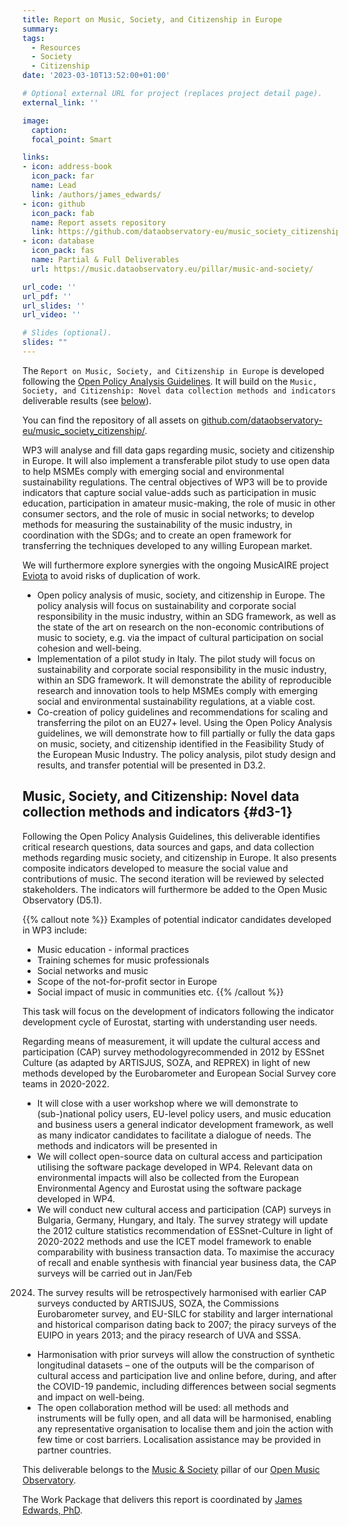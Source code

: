 ```yaml
---
title: Report on Music, Society, and Citizenship in Europe
summary: 
tags:
  - Resources
  - Society
  - Citizenship
date: '2023-03-10T13:52:00+01:00'

# Optional external URL for project (replaces project detail page).
external_link: ''

image:
  caption: 
  focal_point: Smart

links:
- icon: address-book
  icon_pack: far
  name: Lead
  link: /authors/james_edwards/
- icon: github
  icon_pack: fab
  name: Report assets repository
  link: https://github.com/dataobservatory-eu/music_society_citizenship/
- icon: database
  icon_pack: fas
  name: Partial & Full Deliverables 
  url: https://music.dataobservatory.eu/pillar/music-and-society/

url_code: ''
url_pdf: ''
url_slides: ''
url_video: ''

# Slides (optional).
slides: ""
---
```


The `Report on Music, Society, and Citizenship in Europe` is developed following the [Open Policy Analysis Guidelines](/resources/opa/). It will build on the `Music, Society, and Citizenship: Novel data collection methods and indicators` deliverable results (see [below](/resources/music-society-citizenship/#d3-1)).

You can find the repository of all assets on [github.com/dataobservatory-eu/music_society_citizenship/](https://github.com/dataobservatory-eu/music_society_citizenship/).

WP3 will analyse and fill data gaps regarding music, society and citizenship in Europe. It will also implement a transferable pilot study to use open data to help MSMEs comply with emerging social and environmental sustainability regulations. The central objectives of WP3 will be to provide indicators that capture social value-adds such as participation in music education, participation in amateur music-making, the role of music in other consumer sectors, and the role of music in social networks; to develop methods for measuring the sustainability of the music industry, in coordination with the SDGs; and to create an open framework for transferring the techniques developed to any willing European market. 

We will furthermore explore synergies with the ongoing MusicAIRE project [Eviota](https://reprex.nl/project/musiceviota/) to avoid risks of duplication of work.


- Open policy analysis of music, society, and citizenship in Europe. The policy analysis will focus on sustainability and corporate social responsibility in the music industry, within an SDG framework, as well as the state of the art on
research on the non-economic contributions of music to society, e.g. via the impact of cultural participation on social cohesion and well-being.
- Implementation of a pilot study in Italy. The pilot study will focus on sustainability and corporate social responsibility
in the music industry, within an SDG framework. It will demonstrate the ability of reproducible research and innovation
tools to help MSMEs comply with emerging social and environmental sustainability regulations, at a viable cost.
-  Co-creation of policy guidelines and recommendations for scaling and transferring the pilot on an EU27+ level. Using the Open Policy Analysis guidelines, we will demonstrate how to fill partially or fully the data gaps on music, society, and citizenship identified in the Feasibility Study of the European Music Industry. The policy analysis, pilot study design
and results, and transfer potential will be presented in D3.2.

## Music, Society, and Citizenship: Novel data collection methods and indicators {#d3-1}

Following the Open Policy Analysis Guidelines, this deliverable identifies critical research questions, data sources and gaps, and data collection methods regarding music society, and citizenship in Europe. It also presents composite
indicators developed to measure the social value and contributions of music. The second iteration will be reviewed by selected stakeholders. The indicators will furthermore be added to the Open Music Observatory (D5.1).


{{% callout note %}}
Examples of potential indicator candidates developed in WP3 include: 
- Music education - informal practices
- Training schemes for music professionals 
- Social networks and music
- Scope of the not-for-profit sector in Europe
- Social impact of music in communities
etc.
{{% /callout %}}

This task will focus on the development of indicators following the indicator development cycle of Eurostat, starting with understanding user needs.

Regarding means of measurement, it will update the cultural access and participation (CAP) survey methodologyrecommended in 2012 by ESSnet Culture (as adapted by ARTISJUS, SOZA, and REPREX) in light of new methods developed by the Eurobarometer and European Social Survey core teams in 2020-2022.
- It will close with a user workshop where we will demonstrate to (sub-)national policy users, EU-level policy users, and
music education and business users a general indicator development framework, as well as many indicator candidates
to facilitate a dialogue of needs. The methods and indicators will be presented in 
- We will collect open-source data on cultural access and participation utilising the software package developed in WP4. Relevant data on environmental impacts will also be collected from the European Environmental Agency and
Eurostat using the software package developed in WP4.
- We will conduct new cultural access and participation (CAP) surveys in Bulgaria, Germany, Hungary, and Italy. The survey strategy will update the 2012 culture statistics recommendation of ESSnet-Culture in light of 2020-2022
methods and use the ICET model framework to enable comparability with business transaction data. To maximise the accuracy of recall and enable synthesis with financial year business data, the CAP surveys will be carried out in Jan/Feb
2024. The survey results will be retrospectively harmonised with earlier CAP surveys conducted by ARTISJUS, SOZA, the Commissions Eurobarometer survey, and EU-SILC for stability and larger international and historical comparison
dating back to 2007; the piracy surveys of the EUIPO in years 2013; and the piracy research of UVA and SSSA.
- Harmonisation with prior surveys will allow the construction of synthetic longitudinal datasets – one of the outputs will be the comparison of cultural access and participation live and online before, during, and after the COVID-19 pandemic, including differences between social segments and impact on well-being.
- The open collaboration method will be used: all methods and instruments will be fully open, and all data will be harmonised, enabling any representative organisation to localise them and join the action with few time or cost barriers.
Localisation assistance may be provided in partner countries.




This deliverable belongs to the [Music & Society](https://music.dataobservatory.eu/pillar/music-and-society/) pillar of our [Open Music Observatory](/resources/open_music_observatory/). 

The Work Package that delivers this report is coordinated by [James Edwards, PhD](/authors/james_edwards/).